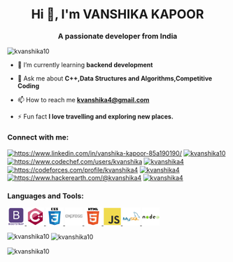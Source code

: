 <h1 align="center">Hi 👋, I'm VANSHIKA KAPOOR</h1>
<h3 align="center">A passionate developer from India</h3>

<p align="left"> <img src="https://komarev.com/ghpvc/?username=kvanshika10&label=Profile%20views&color=0e75b6&style=flat" alt="kvanshika10" /> </p>

- 🌱 I’m currently learning **backend development**

- 💬 Ask me about **C++,Data Structures and Algorithms,Competitive Coding**

- 📫 How to reach me **kvanshika4@gmail.com**

- ⚡ Fun fact **I love travelling and exploring new places.**

<h3 align="left">Connect with me:</h3>
<p align="left">
<a href="https://linkedin.com/in/vanshika-kapoor-85a190190/" target="blank"><img align="center" src="https://raw.githubusercontent.com/rahuldkjain/github-profile-readme-generator/master/src/images/icons/Social/linked-in-alt.svg" alt="https://www.linkedin.com/in/vanshika-kapoor-85a190190/" height="30" width="40" /></a>
<a href="https://instagram.com/kvanshika10" target="blank"><img align="center" src="https://raw.githubusercontent.com/rahuldkjain/github-profile-readme-generator/master/src/images/icons/Social/instagram.svg" alt="kvanshika10" height="30" width="40" /></a>
<a href="https://www.codechef.com/users/kvanshika" target="blank"><img align="center" src="https://cdn.jsdelivr.net/npm/simple-icons@3.1.0/icons/codechef.svg" alt="https://www.codechef.com/users/kvanshika" height="30" width="40" /></a>
<a href="https://www.hackerrank.com/kvanshika4" target="blank"><img align="center" src="https://raw.githubusercontent.com/rahuldkjain/github-profile-readme-generator/master/src/images/icons/Social/hackerrank.svg" alt="kvanshika4" height="30" width="40" /></a>
<a href="https://codeforces.com/profile/kvanshika4" target="blank"><img align="center" src="https://cdn.jsdelivr.net/npm/simple-icons@3.0.1/icons/codeforces.svg" alt="https://codeforces.com/profile/kvanshika4" height="30" width="40" /></a>
<a href="https://www.leetcode.com/kvanshika4" target="blank"><img align="center" src="https://raw.githubusercontent.com/rahuldkjain/github-profile-readme-generator/master/src/images/icons/Social/leet-code.svg" alt="kvanshika4" height="30" width="40" /></a>
<a href="https://www.hackerearth.com/@kvanshika4" target="blank"><img align="center" src="https://raw.githubusercontent.com/rahuldkjain/github-profile-readme-generator/master/src/images/icons/Social/hackerearth.svg" alt="https://www.hackerearth.com/@kvanshika4" height="30" width="40" /></a>
<a href="https://auth.geeksforgeeks.org/user/kvanshika4" target="blank"><img align="center" src="https://raw.githubusercontent.com/rahuldkjain/github-profile-readme-generator/master/src/images/icons/Social/geeks-for-geeks.svg" alt="kvanshika4" height="30" width="40" /></a>
</p>

<h3 align="left">Languages and Tools:</h3>
<p align="left"> <a href="https://getbootstrap.com" target="_blank"> <img src="https://raw.githubusercontent.com/devicons/devicon/master/icons/bootstrap/bootstrap-plain-wordmark.svg" alt="bootstrap" width="40" height="40"/> </a> <a href="https://www.w3schools.com/cpp/" target="_blank"> <img src="https://raw.githubusercontent.com/devicons/devicon/master/icons/cplusplus/cplusplus-original.svg" alt="cplusplus" width="40" height="40"/> </a> <a href="https://www.w3schools.com/css/" target="_blank"> <img src="https://raw.githubusercontent.com/devicons/devicon/master/icons/css3/css3-original-wordmark.svg" alt="css3" width="40" height="40"/> </a> <a href="https://expressjs.com" target="_blank"> <img src="https://raw.githubusercontent.com/devicons/devicon/master/icons/express/express-original-wordmark.svg" alt="express" width="40" height="40"/> </a> <a href="https://www.w3.org/html/" target="_blank"> <img src="https://raw.githubusercontent.com/devicons/devicon/master/icons/html5/html5-original-wordmark.svg" alt="html5" width="40" height="40"/> </a> <a href="https://developer.mozilla.org/en-US/docs/Web/JavaScript" target="_blank"> <img src="https://raw.githubusercontent.com/devicons/devicon/master/icons/javascript/javascript-original.svg" alt="javascript" width="40" height="40"/> </a> <a href="https://www.mysql.com/" target="_blank"> <img src="https://raw.githubusercontent.com/devicons/devicon/master/icons/mysql/mysql-original-wordmark.svg" alt="mysql" width="40" height="40"/> </a> <a href="https://nodejs.org" target="_blank"> <img src="https://raw.githubusercontent.com/devicons/devicon/master/icons/nodejs/nodejs-original-wordmark.svg" alt="nodejs" width="40" height="40"/> </a> </p>

<p><img align="left" src="https://github-readme-stats.vercel.app/api/top-langs?username=kvanshika10&show_icons=true&locale=en&layout=compact" alt="kvanshika10" /></p>

<p>&nbsp;<img align="center" src="https://github-readme-stats.vercel.app/api?username=kvanshika10&show_icons=true&locale=en" alt="kvanshika10" /></p>

<p><img align="center" src="https://github-readme-streak-stats.herokuapp.com/?user=kvanshika10&" alt="kvanshika10" /></p>

